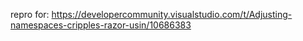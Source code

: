 repro for: https://developercommunity.visualstudio.com/t/Adjusting-namespaces-cripples-razor-usin/10686383
